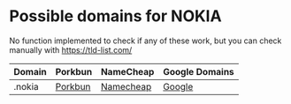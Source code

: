# Possible domains for NOKIA

No function implemented to check if any of these work, but you can check manually with https://tld-list.com/

| Domain | Porkbun | NameCheap | Google Domains |
|---|---|---|---|
| .nokia | [Porkbun](https://porkbun.com/checkout/search?prb=e814663da1&tlds=&idnLanguage=&search=search&q=.nokia) | [Namecheap](https://www.namecheap.com/domains/registration/results/?domain=.nokia) | [Google](https://domains.google.com/registrar/search?searchTerm=.nokia) |
